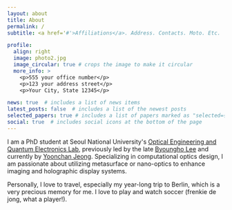 ```yaml
---
layout: about
title: About
permalink: /
subtitle: <a href='#'>Affiliations</a>. Address. Contacts. Moto. Etc.

profile:
  align: right
  image: photo2.jpg
  image_circular: true # crops the image to make it circular
  more_info: >
    <p>555 your office number</p>
    <p>123 your address street</p>
    <p>Your City, State 12345</p>

news: true  # includes a list of news items
latest_posts: false  # includes a list of the newest posts
selected_papers: true # includes a list of papers marked as "selected={true}"
social: true  # includes social icons at the bottom of the page
---
```


I am a PhD student at Seoul National University's [Optical Engineering and Quantum Electronics Lab](http://oeqelab.snu.ac.kr/), previously led by the late [Byoungho Lee](http://oeqelab.snu.ac.kr/PROF) and currently by [Yoonchan Jeong](https://laser.snu.ac.kr/members/professor). Specializing in computational optics design, I am passionate about utilizing metasurface or nano-optics to enhance imaging and holographic display systems. 

Personally, I love to travel, especially my year-long trip to Berlin, which is a very precious memory for me. I love to play and watch soccer (frenkie de jong, what a player!).